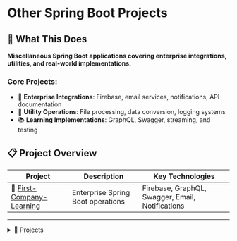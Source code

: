# Other Spring Boot Projects

## 🎯 What This Does

**Miscellaneous Spring Boot applications covering enterprise integrations, utilities, and real-world implementations.**

### Core Projects:
- 🏢 **Enterprise Integrations**: Firebase, email services, notifications, API documentation
- 🔧 **Utility Operations**: File processing, data conversion, logging systems
- 📚 **Learning Implementations**: GraphQL, Swagger, streaming, and testing

## 📋 Project Overview

| Project | Description | Key Technologies |
|---------|-------------|------------------|
| 🏢 [First-Company-Learning](First-Company-Learning/) | Enterprise Spring Boot operations | Firebase, GraphQL, Swagger, Email, Notifications |

---

<details>
<summary>📂 Projects</summary>

- [🏢 First-Company-Learning](First-Company-Learning/)
	<details>
	<summary>Enterprise Spring Boot application with comprehensive integrations</summary>

	- **What it does**: Main operations and Spring Boot implementations for enterprise applications
	- **Key operations**: GraphQL, log generation, Swagger, API testing, Firebase upload, video streaming, mail sender, notifications, JSON conversion
	- **Skills**: Enterprise integrations, cloud services, API documentation, real-time communication

	</details>

</details>